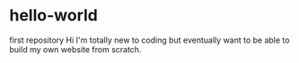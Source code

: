 # hello-world
first repository
Hi I'm totally new to coding but eventually want to be able to build my own website from scratch.
